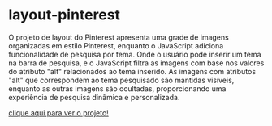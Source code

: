 # layout-pinterest
O projeto de layout do Pinterest apresenta uma grade de imagens organizadas em estilo Pinterest, enquanto o JavaScript adiciona funcionalidade de pesquisa por tema. Onde o usuário pode inserir um tema na barra de pesquisa, e o JavaScript filtra as imagens com base nos valores do atributo "alt" relacionados ao tema inserido. As imagens com atributos "alt" que correspondem ao tema pesquisado são mantidas visíveis, enquanto as outras imagens são ocultadas, proporcionando uma experiência de pesquisa dinâmica e personalizada.

[clique aqui para ver o projeto!](https://lauluah.github.io/layout-pinterest/)
